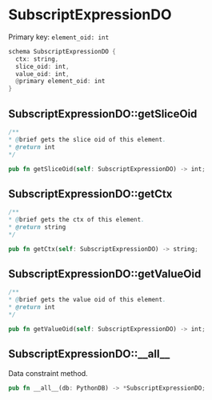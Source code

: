 # SubscriptExpressionDO

Primary key: `element_oid: int`

```rust
schema SubscriptExpressionDO {
  ctx: string,
  slice_oid: int,
  value_oid: int,
  @primary element_oid: int
}
```
## SubscriptExpressionDO::getSliceOid

```java
/**
* @brief gets the slice oid of this element.
* @return int
*/
```
```rust
pub fn getSliceOid(self: SubscriptExpressionDO) -> int;
```
## SubscriptExpressionDO::getCtx

```java
/**
* @brief gets the ctx of this element.
* @return string
*/
```
```rust
pub fn getCtx(self: SubscriptExpressionDO) -> string;
```
## SubscriptExpressionDO::getValueOid

```java
/**
* @brief gets the value oid of this element.
* @return int
*/
```
```rust
pub fn getValueOid(self: SubscriptExpressionDO) -> int;
```
## SubscriptExpressionDO::\_\_all\_\_

Data constraint method.

```rust
pub fn __all__(db: PythonDB) -> *SubscriptExpressionDO;
```
